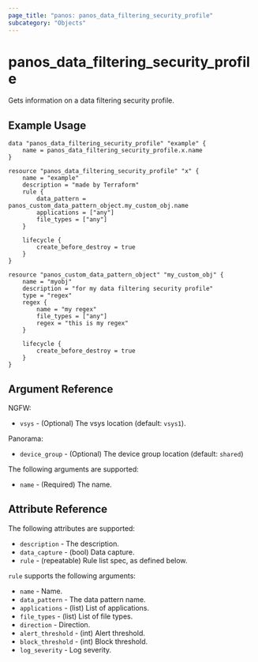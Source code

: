 ```yaml
---
page_title: "panos: panos_data_filtering_security_profile"
subcategory: "Objects"
---
```


# panos_data_filtering_security_profile

Gets information on a data filtering security profile.


## Example Usage

```hcl
data "panos_data_filtering_security_profile" "example" {
    name = panos_data_filtering_security_profile.x.name
}

resource "panos_data_filtering_security_profile" "x" {
    name = "example"
    description = "made by Terraform"
    rule {
        data_pattern = panos_custom_data_pattern_object.my_custom_obj.name
        applications = ["any"]
        file_types = ["any"]
    }

    lifecycle {
        create_before_destroy = true
    }
}

resource "panos_custom_data_pattern_object" "my_custom_obj" {
    name = "myobj"
    description = "for my data filtering security profile"
    type = "regex"
    regex {
        name = "my regex"
        file_types = ["any"]
        regex = "this is my regex"
    }

    lifecycle {
        create_before_destroy = true
    }
}
```


## Argument Reference

NGFW:

* `vsys` - (Optional) The vsys location (default: `vsys1`).

Panorama:

* `device_group` - (Optional) The device group location (default: `shared`)

The following arguments are supported:

* `name` - (Required) The name.


## Attribute Reference

The following attributes are supported:

* `description` - The description.
* `data_capture` - (bool) Data capture.
* `rule` - (repeatable) Rule list spec, as defined below.

`rule` supports the following arguments:

* `name` - Name.
* `data_pattern` - The data pattern name.
* `applications` - (list) List of applications.
* `file_types` - (list) List of file types.
* `direction` - Direction.
* `alert_threshold` - (int) Alert threshold.
* `block_threshold` - (int) Block threshold.
* `log_severity` - Log severity.
